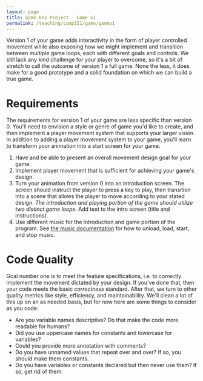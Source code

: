 ```yaml
---
layout: page
title: Game Dev Project - Game v1
permalink: /teaching/comp151/game/gamev1
---
```


Version 1 of your game adds interactivity in the form of player controlled movement while also exposing how we might implement and transition between multiple game loops, each with different goals and controls. We still lack any kind challenge for your player to overcome, so it's a bit of stretch to call the outcome of version 1 a full game. None the less, it does make for a good prototype and a solid foundation on which we can build a true game.

# Requirements

The requirements for version 1 of your game are less specific than version 0. You'll need to envision a style or genre of game you'd like to create, and then implement a player movement system that supports your larger vision. In addition to adding a player movement system to your game, you'll learn to transform your animation into a start screen for your game.

  1. Have and be able to present an overall movement design goal for your game.
  2. Implement player movement that is sufficient for achieving your game's design.
  3. Turn your animation from version 0 into an introduction screen. The screen should instruct the player to press a key to play, then transition into a scene that allows the player to move according to your stated design. *The introduction and playing portion of the game should utilize two distinct game loops*. Add text to the intro screen (title and instructions).
  4. Use different music for the introduction and game portion of the program. See [the music documentation](https://www.pygame.org/docs/ref/music.html) for how to unload, load, start, and stop music.

# Code Quality

Goal number one is to meet the feature specifications, i.e. to correctly implement the movement dictated by your design. If you've done that, then your code meets the basic *correctness* standard. After that, we turn to other quality metrics like style, efficiency, and maintainability.  We'll clean a lot of this up on an as needed basis, but for now here are some things to consider as you code:
  * Are you variable names descriptive? Do that make the code more readable for humans?
  * Did you use uppercase names for constants and lowercase for variables?
  * Could you provide more annotation with comments?
  * Do you have unnamed values that repeat over and over? If so, you should make them constants.
  * Do you have variables or constants declared but then never use them? If so, get rid of them.
